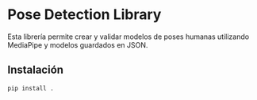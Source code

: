 # Pose Detection Library

Esta librería permite crear y validar modelos de poses humanas utilizando MediaPipe y modelos guardados en JSON.

## Instalación

```bash
pip install .